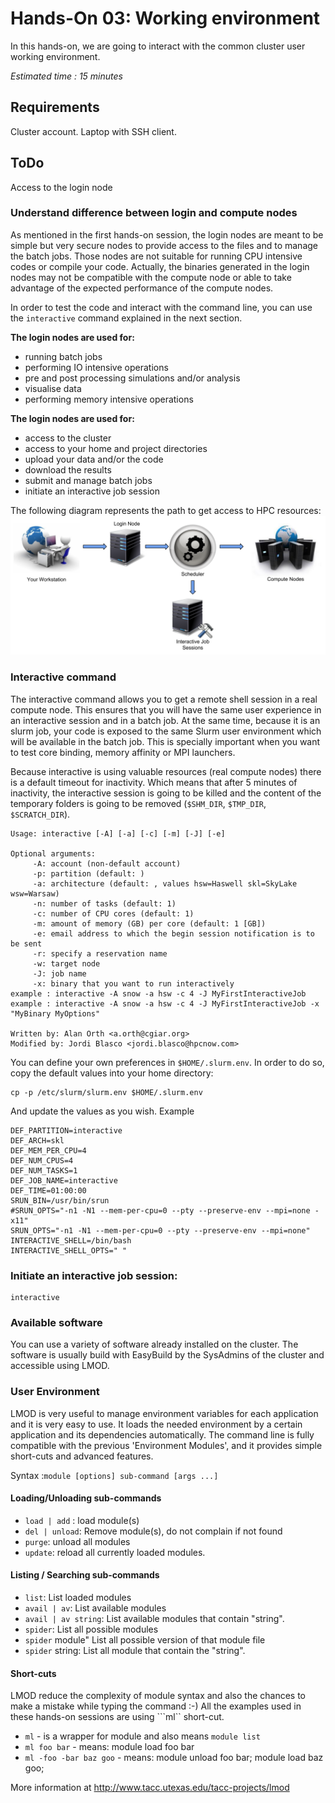 <!--
Copyright (C) 2017 Jordi Blasco
Permission is granted to copy, distribute and/or modify this document
under the terms of the GNU Free Documentation License, Version 1.3
or any later version published by the Free Software Foundation;
with no Invariant Sections, no Front-Cover Texts, and no Back-Cover Texts.
A copy of the license is included in the section entitled "GNU
Free Documentation License".

HPCNow!, hereby disclaims all copyright interest in this document
`hpcnow-labs' written by Jordi Blasco.
-->
# Hands-On 03: Working environment

In this hands-on, we are going to interact with the common cluster user working environment.

*Estimated time : 15 minutes*

## Requirements
Cluster account.
Laptop with SSH client.

## ToDo
Access to the login node

### Understand difference between login and compute nodes

As mentioned in the first hands-on session, the login nodes are meant to be simple but very secure nodes to provide access to the files and to manage the batch jobs.
Those nodes are not suitable for running CPU intensive codes or compile your code. Actually, the binaries generated in the login nodes may not be compatible with the compute node or able to take advantage of the expected performance of the compute nodes.

In order to test the code and interact with the command line, you can use the ```interactive``` command explained in the next section.

**The login nodes are used for:**
 - running batch jobs
 - performing IO intensive operations
 - pre and post processing simulations and/or analysis
 - visualise data
 - performing memory intensive operations

**The login nodes are used for:**
 - access to the cluster
 - access to your home and project directories
 - upload your data and/or the code
 - download the results
 - submit and manage batch jobs
 - initiate an interactive job session

The following diagram represents the path to get access to HPC resources:
![User Environment](images/user_environment.png?raw=true "User Environment")
### Interactive command
The interactive command allows you to get a remote shell session in a real compute node. This ensures that you will have the same user experience in an interactive session and in a batch job. At the same time, because it is an slurm job, your code is exposed to the same Slurm user environment which will be available in the batch job.
This is specially important when you want to test core binding, memory affinity or MPI launchers.

Because interactive is using valuable resources (real compute nodes) there is a default timeout for inactivity. Which means that after 5 minutes of inactivity, the interactive session is going to be killed and the content of the temporary folders is going to be removed (```$SHM_DIR```, ```$TMP_DIR```, ```$SCRATCH_DIR```).

```
Usage: interactive [-A] [-a] [-c] [-m] [-J] [-e]

Optional arguments:
     -A: account (non-default account)
     -p: partition (default: )
     -a: architecture (default: , values hsw=Haswell skl=SkyLake wsw=Warsaw)
     -n: number of tasks (default: 1)
     -c: number of CPU cores (default: 1)
     -m: amount of memory (GB) per core (default: 1 [GB])
     -e: email address to which the begin session notification is to be sent
     -r: specify a reservation name
     -w: target node
     -J: job name
     -x: binary that you want to run interactively
example : interactive -A snow -a hsw -c 4 -J MyFirstInteractiveJob
example : interactive -A snow -a hsw -c 4 -J MyFirstInteractiveJob -x "MyBinary MyOptions"

Written by: Alan Orth <a.orth@cgiar.org>
Modified by: Jordi Blasco <jordi.blasco@hpcnow.com>
```

You can define your own preferences in ```$HOME/.slurm.env```. In order to do so, copy the default values into your home directory:

```
cp -p /etc/slurm/slurm.env $HOME/.slurm.env
```
And update the values as you wish. Example

```
DEF_PARTITION=interactive
DEF_ARCH=skl
DEF_MEM_PER_CPU=4
DEF_NUM_CPUS=4
DEF_NUM_TASKS=1
DEF_JOB_NAME=interactive
DEF_TIME=01:00:00
SRUN_BIN=/usr/bin/srun
#SRUN_OPTS="-n1 -N1 --mem-per-cpu=0 --pty --preserve-env --mpi=none -x11"
SRUN_OPTS="-n1 -N1 --mem-per-cpu=0 --pty --preserve-env --mpi=none"
INTERACTIVE_SHELL=/bin/bash
INTERACTIVE_SHELL_OPTS=" "
```

### Initiate an interactive job session:

```
interactive
```

### Available software
You can use a variety of software already installed on the cluster. The software is usually build with EasyBuild by the SysAdmins of the cluster and accessible using LMOD.

### User Environment
LMOD is very useful to manage environment variables for each application and it is very easy to use. It loads the needed environment by a certain application and its dependencies automatically. The command line is fully compatible with the previous 'Environment Modules', and it provides simple short-cuts and advanced features.

Syntax :```module [options] sub-command [args ...]```

#### Loading/Unloading sub-commands
* ```load | add``` : load module(s)
* ```del | unload```: Remove module(s), do not complain if not found
* ```purge```: unload all modules
* ```update```: reload all currently loaded modules.

#### Listing / Searching sub-commands
* ```list```: List loaded modules
* ```avail | av```: List available modules
* ```avail | av string```: List available modules that contain "string".
* ```spider```: List all possible modules
* ```spider``` module" List all possible version of that module file
* ```spider``` string: List all module that contain the "string".

#### Short-cuts
LMOD reduce the complexity of module syntax and also the chances to make a mistake while typing the command :-)
All the examples used in these hands-on sessions are using ```ml`` short-cut.
* ```ml``` - is a wrapper for module and also means ```module list```
* ```ml foo bar``` - means: module load foo bar
* ```ml -foo -bar baz goo``` - means: module unload foo bar; module load baz goo;

More information at http://www.tacc.utexas.edu/tacc-projects/lmod
